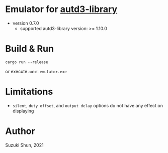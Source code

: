 # Emulator for [autd3-library](https://github.com/shinolab/autd3-library-software)

* version 0.7.0
    * supported autd3-library version: >= 1.10.0

# Build & Run

```
cargo run --release
```

or execute `autd-emulator.exe`

# Limitations

* `silent`, `duty offset`, and `output delay` options do not have any effect on displaying

# Author

Suzuki Shun, 2021
